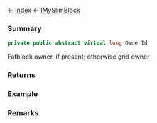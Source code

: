 ← [Index](Api-Index) ← [IMySlimBlock](VRage.Game.ModAPI.Ingame.IMySlimBlock)

### Summary

```csharp
private public abstract virtual long OwnerId
```

Fatblock owner, if present; otherwise grid owner

### Returns

### Example

### Remarks

